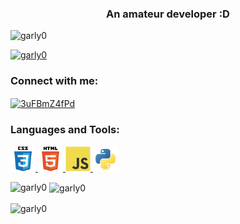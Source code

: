 <h3 align="center">An amateur developer :D</h3>

<p align="left"> <img src="https://komarev.com/ghpvc/?username=garly0&label=Profile%20views&color=0e75b6&style=flat" alt="garly0" /> </p>

<p align="left"> <a href="https://github.com/ryo-ma/github-profile-trophy"><img src="https://github-profile-trophy.vercel.app/?username=garly0" alt="garly0" /></a> </p>

<h3 align="left">Connect with me:</h3>
<p align="left">
<a href="https://discord.gg/3uFBmZ4fPd" target="blank"><img align="center" src="https://raw.githubusercontent.com/rahuldkjain/github-profile-readme-generator/master/src/images/icons/Social/discord.svg" alt="3uFBmZ4fPd" height="30" width="40" /></a>
</p>

<h3 align="left">Languages and Tools:</h3>
<p align="left"> <a href="https://www.w3schools.com/css/" target="_blank" rel="noreferrer"> <img src="https://raw.githubusercontent.com/devicons/devicon/master/icons/css3/css3-original-wordmark.svg" alt="css3" width="40" height="40"/> </a> <a href="https://www.w3.org/html/" target="_blank" rel="noreferrer"> <img src="https://raw.githubusercontent.com/devicons/devicon/master/icons/html5/html5-original-wordmark.svg" alt="html5" width="40" height="40"/> </a> <a href="https://developer.mozilla.org/en-US/docs/Web/JavaScript" target="_blank" rel="noreferrer"> <img src="https://raw.githubusercontent.com/devicons/devicon/master/icons/javascript/javascript-original.svg" alt="javascript" width="40" height="40"/> </a> <a href="https://www.python.org" target="_blank" rel="noreferrer"> <img src="https://raw.githubusercontent.com/devicons/devicon/master/icons/python/python-original.svg" alt="python" width="40" height="40"/> </a> </p>

<p><img align="left" src="https://github-readme-stats.vercel.app/api/top-langs?username=garly0&show_icons=true&locale=en&layout=compact" alt="garly0" /></p>

<p>&nbsp;<img align="center" src="https://github-readme-stats.vercel.app/api?username=garly0&show_icons=true&locale=en" alt="garly0" /></p>

<p><img align="center" src="https://github-readme-streak-stats.herokuapp.com/?user=garly0&" alt="garly0" /></p>
